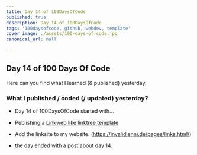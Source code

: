 ```yaml
---
title: Day 14 of 100DaysOfCode
published: true
description: Day 14 of 100DaysOfCode
tags: '100daysofcode, github, webdev, template'
cover_image: ./assets/100-days-of-code.jpg
canonical_url: null

---
```


## Day 14 of 100 Days Of Code

Here can you find what I learned (& published) yesterday.

### What I published / coded (/ updated) yesterday?

* Day 14 of 100DaysOfCode started with...

* Publishing a [Linkweb like linktree template](https://github.com/InvalidLenni/linksite/)

* Add the linksite to my website. (https://invalidlenni.de/pages/links.html/)

* the day ended with a post about day 14.
